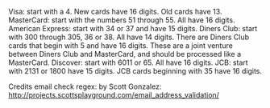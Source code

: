 

<!-- Start /Users/leeolayvar/projects/kdf/src/components/inputs/inputvalidator.coffee -->

Visa:             start with a 4. New cards have 16 digits. Old cards have 13.
      MasterCard:       start with the numbers 51 through 55. All have 16 digits.
      American Express: start with 34 or 37 and have 15 digits.
      Diners Club:      start with 300 through 305, 36 or 38. All have 14 digits. There are Diners Club cards that begin with 5 and have 16 digits. These are a joint venture between Diners Club and MasterCard, and should be processed like a MasterCard.
      Discover:         start with 6011 or 65. All have 16 digits.
      JCB:              start with 2131 or 1800 have 15 digits. JCB cards beginning with 35 have 16 digits.

Credits
    email check regex:
    by Scott Gonzalez: http://projects.scottsplayground.com/email_address_validation/

<!-- End /Users/leeolayvar/projects/kdf/src/components/inputs/inputvalidator.coffee -->

